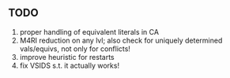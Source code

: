 ## TODO

1. proper handling of equivalent literals in CA
2. M4RI reduction on any lvl; also check for uniquely determined vals/equivs, not only for conflicts!
3. improve heuristic for restarts
4. fix VSIDS s.t. it actually works!


